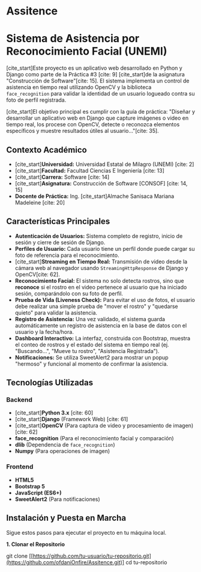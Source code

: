 # Assitence
# Sistema de Asistencia por Reconocimiento Facial (UNEMI)

[cite_start]Este proyecto es un aplicativo web desarrollado en Python y Django como parte de la Práctica #3 [cite: 9] [cite_start]de la asignatura "Construcción de Software"[cite: 15]. El sistema implementa un control de asistencia en tiempo real utilizando OpenCV y la biblioteca `face_recognition` para validar la identidad de un usuario logueado contra su foto de perfil registrada.

[cite_start]El objetivo principal es cumplir con la guía de práctica: "Diseñar y desarrollar un aplicativo web en Django que capture imágenes o video en tiempo real, los procese con OpenCV, detecte o reconozca elementos específicos y muestre resultados útiles al usuario..."[cite: 35].

## Contexto Académico

* [cite_start]**Universidad:** Universidad Estatal de Milagro (UNEMI) [cite: 2]
* [cite_start]**Facultad:** Facultad Ciencias E Ingeniería [cite: 13]
* [cite_start]**Carrera:** Software [cite: 14]
* [cite_start]**Asignatura:** Construcción de Software [CONSOF] [cite: 14, 15]
* **Docente de Práctica:** Ing. [cite_start]Almache Sanisaca Mariana Madeleine [cite: 20]

## Características Principales

* **Autenticación de Usuarios:** Sistema completo de registro, inicio de sesión y cierre de sesión de Django.
* **Perfiles de Usuario:** Cada usuario tiene un perfil donde puede cargar su foto de referencia para el reconocimiento.
* [cite_start]**Streaming en Tiempo Real:** Transmisión de video desde la cámara web al navegador usando `StreamingHttpResponse` de Django y OpenCV[cite: 62].
* **Reconocimiento Facial:** El sistema no solo detecta rostros, sino que **reconoce** si el rostro en el video pertenece al usuario que ha iniciado sesión, comparándolo con su foto de perfil.
* **Prueba de Vida (Liveness Check):** Para evitar el uso de fotos, el usuario debe realizar una simple prueba de "mover el rostro" y "quedarse quieto" para validar la asistencia.
* **Registro de Asistencia:** Una vez validado, el sistema guarda automáticamente un registro de asistencia en la base de datos con el usuario y la fecha/hora.
* **Dashboard Interactivo:** La interfaz, construida con Bootstrap, muestra el conteo de rostros y el estado del sistema en tiempo real (ej. "Buscando...", "Mueve tu rostro", "Asistencia Registrada").
* **Notificaciones:** Se utiliza SweetAlert2 para mostrar un popup "hermoso" y funcional al momento de confirmar la asistencia.

## Tecnologías Utilizadas

### Backend
* [cite_start]**Python 3.x** [cite: 60]
* [cite_start]**Django** (Framework Web) [cite: 61]
* [cite_start]**OpenCV** (Para captura de video y procesamiento de imagen) [cite: 62]
* **face_recognition** (Para el reconocimiento facial y comparación)
* **dlib** (Dependencia de `face_recognition`)
* **Numpy** (Para operaciones de imagen)

### Frontend
* **HTML5**
* **Bootstrap 5**
* **JavaScript (ES6+)**
* **SweetAlert2** (Para notificaciones)

## Instalación y Puesta en Marcha

Sigue estos pasos para ejecutar el proyecto en tu máquina local.

**1. Clonar el Repositorio**

git clone [[https://github.com/tu-usuario/tu-repositorio.git](https://github.com/ofdaniOnfire/Assitence.git)]
cd tu-repositorio
